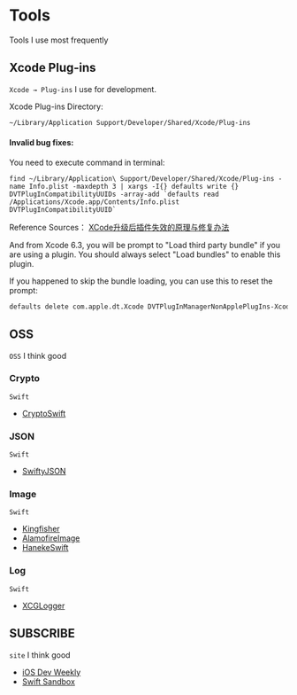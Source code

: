 # Tools
Tools I use most frequently

## Xcode Plug-ins
`Xcode → Plug-ins` I use for development.

Xcode Plug-ins Directory:
```bash
~/Library/Application Support/Developer/Shared/Xcode/Plug-ins
```

#### Invalid bug fixes:
You need to execute command in terminal:
```shell
find ~/Library/Application\ Support/Developer/Shared/Xcode/Plug-ins -name Info.plist -maxdepth 3 | xargs -I{} defaults write {} DVTPlugInCompatibilityUUIDs -array-add `defaults read /Applications/Xcode.app/Contents/Info.plist DVTPlugInCompatibilityUUID`
```
Reference Sources： [XCode升级后插件失效的原理与修复办法](http://joeshang.github.io/2015/04/10/fix-xcode-upgrade-plugin-invalid/)

And from Xcode 6.3, you will be prompt to "Load third party bundle" if you are using a plugin. You should always select "Load bundles" to enable this plugin.

If you happened to skip the bundle loading, you can use this to reset the prompt:

```bash
defaults delete com.apple.dt.Xcode DVTPlugInManagerNonApplePlugIns-Xcode-{your_xcode_version}
```

## OSS 
`OSS` I think good

### Crypto
`Swift`  
* [CryptoSwift](https://github.com/krzyzanowskim/CryptoSwift)

### JSON
`Swift`
* [SwiftyJSON](https://github.com/SwiftyJSON/SwiftyJSON)

### Image
 `Swift`
* [Kingfisher](https://github.com/onevcat/Kingfisher)
* [AlamofireImage](https://github.com/Alamofire/AlamofireImage)
* [HanekeSwift](https://github.com/Haneke/HanekeSwift)

### Log
`Swift`
* [XCGLogger](https://github.com/DaveWoodCom/XCGLogger)

## SUBSCRIBE
`site` I think good
* [iOS Dev Weekly](https://iosdevweekly.com/)
* [Swift Sandbox](http://swiftsandbox.io/)
